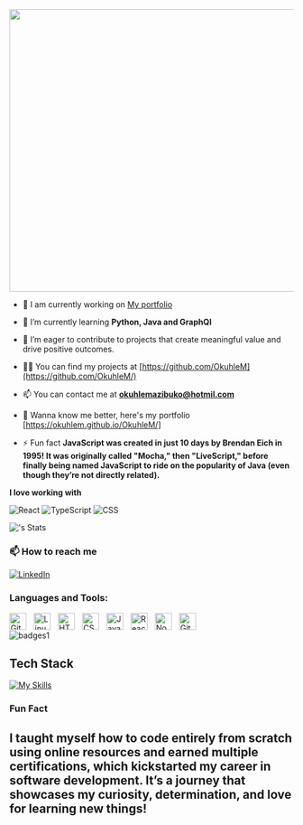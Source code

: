 <div id="header" align="center">
  <img src="https://media4.giphy.com/media/v1.Y2lkPTc5MGI3NjExZDN6MXI5NGcxbmkzbXo2cmRkMjg5b2J3OTgyNGI4aGlnZG9sNzVneSZlcD12MV9pbnRlcm5hbF9naWZfYnlfaWQmY3Q9Zw/1MSVKRopegDjYONwdF/giphy.gif" width="900" height="500"/>
</div>

- 🔭 I am currently working on [My portfolio](#)

- 🌱 I’m currently learning **Python, Java and GraphQl**

- 👯 I’m eager to contribute to projects that create meaningful value and drive positive outcomes.


- 👨‍💻 You can find my projects at [https://github.com/OkuhleM](https://github.com/OkuhleM/)

- 📫 You can contact me at **okuhlemazibuko@hotmil.com**

- 📄 Wanna know me better, here's my portfolio [https://okuhlem.github.io/OkuhleM/]

- ⚡ Fun fact **JavaScript was created in just 10 days by Brendan Eich in 1995! It was originally called "Mocha," then "LiveScript," before finally being named JavaScript to ride on the popularity of Java (even though they’re not directly related).**

**I love working with**

<div display="flex">
  <img src="https://img.shields.io/badge/react-%2320232a.svg?style=for-the-badge&logo=react&logoColor=%2361DAFB" alt="React"/>
  <img src="https://img.shields.io/badge/typescript-%23007ACC.svg?style=for-the-badge&logo=typescript&logoColor=white" alt="TypeScript"/>
  <img src="https://img.shields.io/badge/css3-%231572B6.svg?style=for-the-badge&logo=css3&logoColor=white" alt="CSS"/>
</div>

![<username>'s Stats](https://github-readme-stats.vercel.app/api?username=OkuhleM&theme=vue-dark&show_icons=true&hide_border=true&count_private=true)

### 📫 How to reach me

<div display="flex">
  <a href="https://www.linkedin.com/in/codewithbernard/](https://www.linkedin.com/in/lindokuhle-mazibuko-486420201/">
    <img src="https://img.shields.io/badge/linkedin-%230077B5.svg?style=for-the-badge&logo=linkedin&logoColor=white" alt="LinkedIn"/>
  </a>
 
</div>

<h3 align="left">Languages and Tools:</h3>

<img align="left" alt="Git" width="30px" style="padding-right:10px;" src="https://cdn.jsdelivr.net/gh/devicons/devicon/icons/git/git-original.svg" />
<img align="left" alt="Linux" width="30px" style="padding-right:10px;" src="https://cdn.jsdelivr.net/gh/devicons/devicon/icons/linux/linux-original.svg" />
<img align="left" alt="HTML" width="30px" style="padding-right:10px;" src="https://cdn.jsdelivr.net/gh/devicons/devicon/icons/html5/html5-plain.svg" />
<img align="left" alt="CSS" width="30px" style="padding-right:10px;" src="https://cdn.jsdelivr.net/gh/devicons/devicon/icons/css3/css3-plain.svg" />
<img align="left" alt="JavaScript" width="30px" style="padding-right:10px;" src="https://cdn.jsdelivr.net/gh/devicons/devicon/icons/javascript/javascript-plain.svg" />
<img align="left" alt="React" width="30px" style="padding-right:10px;" src="https://cdn.jsdelivr.net/gh/devicons/devicon/icons/react/react-original.svg" />
<img align="left" alt="NodeJS" width="30px" style="padding-right:10px;" src="https://cdn.jsdelivr.net/gh/devicons/devicon/icons/nodejs/nodejs-original.svg" />
<img align="left" alt="GitHub" width="30px" style="padding-right:10px;" src="https://cdn.jsdelivr.net/gh/devicons/devicon/icons/github/github-original.svg" />
<br />



![badges1](https://dev-to-uploads.s3.amazonaws.com/uploads/articles/6n8fc8zw8pawxveffitx.png)

## Tech Stack

[![My Skills](https://skillicons.dev/icons?i=aws,javascript,azure,react,git,redux,html,css,bootstrap,typescript,mysql,postgresql,mongodb,visualstudio,ubuntu,windows,nodejs,jquery,express,vscode,npm,yarn&perline=3)](https://skillicons.dev)


### Fun Fact

<h2>I taught myself how to code entirely from scratch using online resources and earned multiple certifications, which kickstarted my career in software development. It’s a journey that showcases my curiosity, determination, and love for learning new things!</h2>
